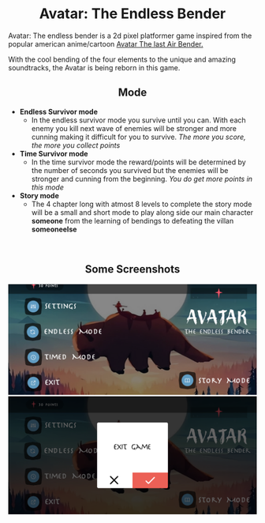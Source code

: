 <h1 align="center">Avatar: The Endless Bender</h1>

<p>
Avatar: The endless bender is a 2d pixel platformer game inspired from the popular american anime/cartoon <a href="https://avatar.fandom.com/wiki/Avatar:_The_Last_Airbender">Avatar The last Air Bender.</a>
</p>
<p>
With the cool bending of the four elements to the unique and amazing soundtracks, the Avatar is being reborn in this game.
</p>

<h2 align="center">Mode</h2>

- **Endless Survivor mode**
    - In the endless survivor mode you survive until you can. With each enemy you kill next wave of enemies will be stronger and more cunning making it difficult for you to survive. *The more you score, the more you collect points*
- **Time Survivor mode**
    - In the time survivor mode the reward/points will be determined by the number of seconds you survived but the enemies will be stronger and cunning from the beginning. *You do get more points in this mode*
- **Story mode**
    - The 4 chapter long with atmost 8 levels to complete the story mode will be a small and short mode to play along side our main character **someone** from the learning of bendings to defeating the villan **someoneelse**

<br />
<h2 style="text-align: center;">Some Screenshots</h2>

<img src="./Assets/assets/General UI/ATEB_Main_Screen.png" alt="Main menu screen for avatar the endless bender" />
<img src="./Assets/assets/General UI/ATEB_Exit_Pop.png" alt="Exit popup for avatar the endless bender" />